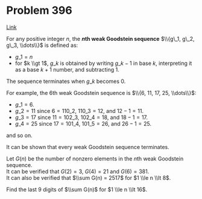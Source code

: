 # Problem 396

[Link](https://projecteuler.net/problem=396)

For any positive integer $n$, the **$n$th weak Goodstein sequence** $\\{g\_1, g\_2, g\_3, \\dots\\}$ is defined as: 

*   $g\_1 = n$
*   for $k \\gt 1$, $g\_k$ is obtained by writing $g\_{k-1}$ in base $k$, interpreting it as a base $k + 1$ number, and subtracting $1$.

The sequence terminates when $g\_k$ becomes $0$.

For example, the $6$th weak Goodstein sequence is $\\{6, 11, 17, 25, \\dots\\}$: 

*   $g\_1 = 6$.
*   $g\_2 = 11$ since $6 = 110\_2$, $110\_3 = 12$, and $12 - 1 = 11$.
*   $g\_3 = 17$ since $11 = 102\_3$, $102\_4 = 18$, and $18 - 1 = 17$.
*   $g\_4 = 25$ since $17 = 101\_4$, $101\_5 = 26$, and $26 - 1 = 25$.

and so on.

It can be shown that every weak Goodstein sequence terminates. 

Let $G(n)$ be the number of nonzero elements in the $n$th weak Goodstein sequence.  
It can be verified that $G(2) = 3$, $G(4) = 21$ and $G(6) = 381$.  
It can also be verified that $\\sum G(n) = 2517$ for $1 \\le n \\lt 8$. 

Find the last $9$ digits of $\\sum G(n)$ for $1 \\le n \\lt 16$.
